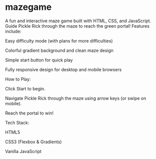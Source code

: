 # mazegame
A fun and interactive maze game built with HTML, CSS, and JavaScript.
Guide Pickle Rick through the maze to reach the green portal!
Features include:

Easy difficulty mode (with plans for more difficulties)

Colorful gradient background and clean maze design

Simple start button for quick play

Fully responsive design for desktop and mobile browsers

How to Play:

Click Start to begin.

Navigate Pickle Rick through the maze using arrow keys (or swipe on mobile).

Reach the portal to win!

Tech Stack:

HTML5

CSS3 (Flexbox & Gradients)

Vanilla JavaScript
